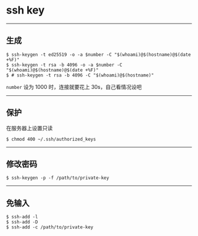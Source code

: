 # ssh key

---

## 生成

```
$ ssh-keygen -t ed25519 -o -a $number -C "$(whoami)@$(hostname)@$(date +%F)"
$ ssh-keygen -t rsa -b 4096 -o -a $number -C "$(whoami)@$(hostname)@$(date +%F)"
$ # ssh-keygen -t rsa -b 4096 -C "$(whoami)@$(hostname)"
```

`number` 设为 1000 时，连接就要花上 30s，自己看情况设吧

---

## 保护

在服务器上设置只读

```
$ chmod 400 ~/.ssh/authorized_keys
```

---

## 修改密码

```
$ ssh-keygen -p -f /path/to/private-key
```

---

## 免输入

```
$ ssh-add -l
$ ssh-add -D
$ ssh-add -c /path/to/private-key
```
